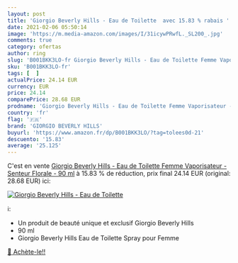 ```yaml
---
layout: post
title: 'Giorgio Beverly Hills - Eau de Toilette  avec 15.83 % rabais '
date: 2021-02-06 05:50:14
image: 'https://m.media-amazon.com/images/I/31icywPRwfL._SL200_.jpg'
comments: true
category: ofertas
author: ring
slug: 'B001BKK3LO-fr Giorgio Beverly Hills - Eau de Toilette Femme Vaporisateur...'
sku: 'B001BKK3LO-fr'
tags: [  ]
actualPrice: 24.14 EUR
currency: EUR
price: 24.14
comparePrice: 28.68 EUR
prodname: 'Giorgio Beverly Hills - Eau de Toilette Femme Vaporisateur - Senteur Florale - 90 ml'
country: 'fr'
flag: '🇫🇷'
brand: 'GIORGIO BEVERLY HILLS'
buyurl: 'https://www.amazon.fr/dp/B001BKK3LO/?tag=tolees0d-21'
descuento: '15.83'
average: '25.125'
---
```


C'est en vente [Giorgio Beverly Hills - Eau de Toilette Femme Vaporisateur - Senteur Florale - 90 ml](https://www.amazon.fr/dp/B001BKK3LO/?tag=tolees0d-21)  à  15.83 % de réduction, prix final  24.14 EUR (original: 28.68 EUR) ici:

[![Giorgio Beverly Hills - Eau de Toilette ](https://m.media-amazon.com/images/I/31icywPRwfL._SL200_.jpg)](https://www.amazon.fr/dp/B001BKK3LO/?tag=tolees0d-21)

ℹ️:

- Un produit de beauté unique et exclusif Giorgio Beverly Hills
- 90 ml
- Giorgio Beverly Hills Eau de Toilette Spray pour Femme

[🛒 Achète-le!!](https://www.amazon.fr/dp/B001BKK3LO/?tag=tolees0d-21)
